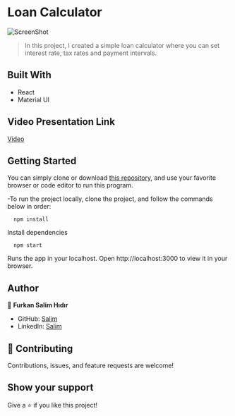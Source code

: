 # Loan Calculator

![ScreenShot](https://drive.google.com/uc?export=view&id=1AB_9QNz525DFiMvK6PmNOBA5U0tem1eL)

> In this project, I created a simple loan calculator where you can set interest rate, tax rates and payment intervals.

## Built With

- React
- Material UI

## Video Presentation Link

[Video](https://www.loom.com/share/3e4a89311a044227855c68cbc3d533e9)

## Getting Started

You can simply clone or download [this repository](https://github.com/Fsher07/Fimple-practicum/tree/development), and use your favorite browser or code editor to run this program.

-To run the project locally, clone the project, and follow the commands below in order:

```
  npm install
```

Install dependencies

```
  npm start
```

Runs the app in your localhost.
Open http://localhost:3000 to view it in your browser.

## Author

👤 **Furkan Salim Hıdır**

- GitHub: [Salim](https://github.com/Fsher07)
- LinkedIn: [Salim](https://www.linkedin.com/in/furkan-salim-h%C4%B1d%C4%B1r-3441ab1b2/)

## 🤝 Contributing

Contributions, issues, and feature requests are welcome!

## Show your support

Give a ⭐️ if you like this project!
